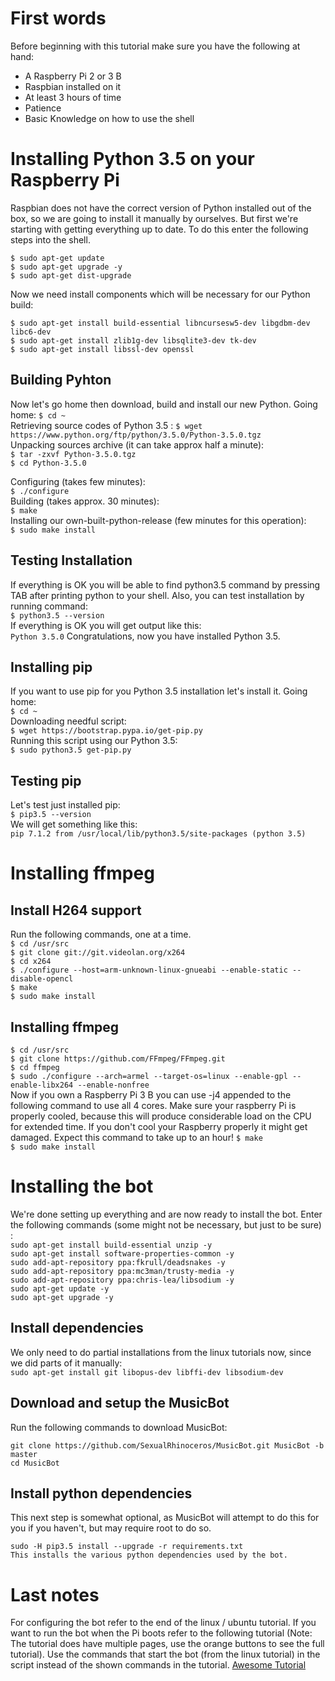 # First words
Before beginning with this tutorial make sure you have the following at hand:
* A Raspberry Pi 2 or 3 B
* Raspbian installed on it
* At least 3 hours of time
* Patience
* Basic Knowledge on how to use the shell 


# Installing Python 3.5 on your Raspberry Pi
Raspbian does not have the correct version of Python installed out of the box, so we are going to install it manually by ourselves. But first we're starting with getting everything up to date. To do this enter the following steps into the shell.

`$ sudo apt-get update`  
`$ sudo apt-get upgrade -y`  
`$ sudo apt-get dist-upgrade`  

Now we need install components which will be necessary for our Python build:

`$ sudo apt-get install build-essential libncursesw5-dev libgdbm-dev libc6-dev `  
`$ sudo apt-get install zlib1g-dev libsqlite3-dev tk-dev`  
`$ sudo apt-get install libssl-dev openssl`  

## Building Pyhton

Now let's go home then download, build and install our new Python.
Going home:
`$ cd ~`  
Retrieving source codes of Python 3.5 :
`$ wget https://www.python.org/ftp/python/3.5.0/Python-3.5.0.tgz`  
Unpacking sources archive (it can take approx half a minute):  
`$ tar -zxvf Python-3.5.0.tgz`  
`$ cd Python-3.5.0`  

Configuring (takes few minutes):  
`$ ./configure`  
Building (takes approx. 30 minutes):  
`$ make`  
Installing our own-built-python-release (few minutes for this operation):  
`$ sudo make install`

## Testing Installation
If everything is OK you will be able to find python3.5 command by pressing TAB after printing python to your shell. Also, you can test installation by running command:  
`$ python3.5 --version`  
If everything is OK you will get output like this:  
`Python 3.5.0`
Congratulations, now you have installed Python 3.5.

## Installing pip

If you want to use pip for you Python 3.5 installation let's install it.
Going home:  
`$ cd ~`  
Downloading needful script:    
`$ wget https://bootstrap.pypa.io/get-pip.py`  
Running this script using our Python 3.5:  
`$ sudo python3.5 get-pip.py`  

## Testing pip
Let's test just installed pip:  
`$ pip3.5 --version`  
We will get something like this:  
`pip 7.1.2 from /usr/local/lib/python3.5/site-packages (python 3.5)`


# Installing ffmpeg
## Install H264 support  
Run the following commands, one at a time.  
`$ cd /usr/src`  
`$ git clone git://git.videolan.org/x264`  
`$ cd x264`  
`$ ./configure --host=arm-unknown-linux-gnueabi --enable-static --disable-opencl`  
`$ make`  
`$ sudo make install`  

## Installing ffmpeg

`$ cd /usr/src`  
`$ git clone https://github.com/FFmpeg/FFmpeg.git`  
`$ cd ffmpeg`  
`$ sudo ./configure --arch=armel --target-os=linux --enable-gpl --enable-libx264 --enable-nonfree`  
Now if you own a Raspberry Pi 3 B you can use -j4 appended to the following command to use all 4 cores. Make sure your raspberry Pi is properly cooled, because this will produce considerable load on the CPU for extended time. If you don't cool your Raspberry properly it might get damaged. Expect this command to take up to an hour!
`$ make `  
`$ sudo make install`  

# Installing the bot
We're done setting up everything and are now ready to install the bot. Enter the following commands (some might not be necessary, but just to be sure) :  
`sudo apt-get install build-essential unzip -y`  
`sudo apt-get install software-properties-common -y`  
`sudo add-apt-repository ppa:fkrull/deadsnakes -y`  
`sudo add-apt-repository ppa:mc3man/trusty-media -y`  
`sudo add-apt-repository ppa:chris-lea/libsodium -y`  
`sudo apt-get update -y `  
`sudo apt-get upgrade -y`  

## Install dependencies
We only need to do partial installations from the linux tutorials now, since we did parts of it manually:  
`sudo apt-get install git libopus-dev libffi-dev libsodium-dev`  

## Download and setup the MusicBot
Run the following commands to download MusicBot:

`git clone https://github.com/SexualRhinoceros/MusicBot.git MusicBot -b master`  
`cd MusicBot`  

## Install python dependencies
This next step is somewhat optional, as MusicBot will attempt to do this for you if you haven't, but may require root to do so.  

`sudo -H pip3.5 install --upgrade -r requirements.txt`  
`This installs the various python dependencies used by the bot.`  

# Last notes
For configuring the bot refer to the end of the linux / ubuntu tutorial.
If you want to run the bot when the Pi boots refer to the following tutorial (Note: The tutorial does have multiple pages, use the orange buttons to see the full tutorial). Use the commands that start the bot (from the linux tutorial) in the script instead of the shown commands in the tutorial.
[Awesome Tutorial](http://www.instructables.com/id/Raspberry-Pi-Launch-Python-script-on-startup/)